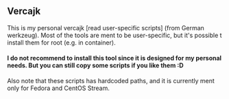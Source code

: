 ## Vercajk

This is my personal vercajk [read user-specific scripts] (from German werkzeug). Most of the tools are ment to be
user-specific, but it's possible t install them for root (e.g. in container).

#### I do not recommend to install this tool since it is designed for my personal needs. But you can still copy some scripts if you like them :D

Also note that these scripts has hardcoded paths, and it is currently ment only for Fedora and CentOS Stream.
